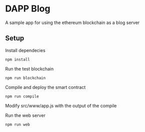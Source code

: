 DAPP Blog
=====
A sample app for using the ethereum blockchain as a blog server

## Setup
Install dependecies
```
npm install
```

Run the test blockchain
```
npm run blockchain
```

Compile and deploy the smart contract
```
npm run compile
```

Modify src/www/app.js with the output of the compile


Run the web server
```
npm run web
```
